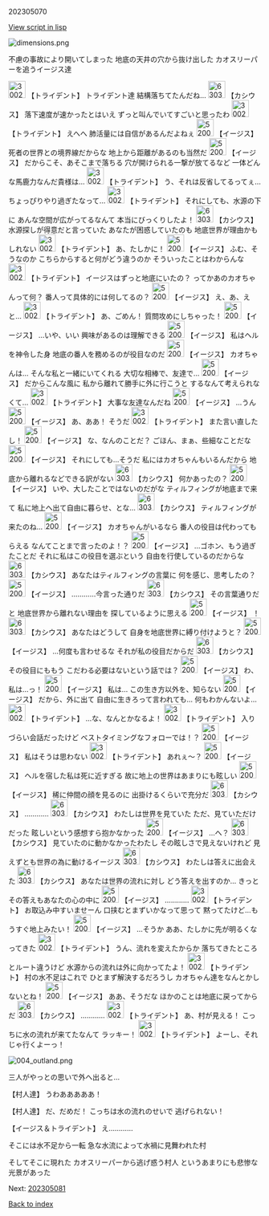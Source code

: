 202305070

[View script in lisp](../scripts/202305070.txt)

![dimensions.png](../images/backgrounds/dimensions.png)

不慮の事故により開いてしまった
地底の天井の穴から抜け出した
カオスリーパーを追うイージス達

<img src="../images/units/300231.png" alt="300231.png" height="34"/>
【トライデント】
トライデント達
結構落ちてたんだね…

<img src="../images/units/6303121.png" alt="6303121.png" height="34"/>
【カシウス】
落下速度が速かったとはいえ
ずっと叫んでいてすごいと思ったわ

<img src="../images/units/300231.png" alt="300231.png" height="34"/>
【トライデント】
えへへ
肺活量には自信があるんだよねぇ

<img src="../images/units/52000111.png" alt="52000111.png" height="34"/>
【イージス】
死者の世界との境界線だからな
地上から距離があるのも当然だ

<img src="../images/units/52000111.png" alt="52000111.png" height="34"/>
【イージス】
だからこそ、あそこまで落ちる
穴が開けられる一撃が放てるなど
一体どんな馬鹿力なんだ貴様は…

<img src="../images/units/300231.png" alt="300231.png" height="34"/>
【トライデント】
う、それは反省してるってぇ…
ちょっぴりやり過ぎたなって…

<img src="../images/units/300231.png" alt="300231.png" height="34"/>
【トライデント】
それにしても、水源の下に
あんな空間が広がってるなんて
本当にびっくりしたよ！

<img src="../images/units/6303121.png" alt="6303121.png" height="34"/>
【カシウス】
水源探しが得意だと言っていた
あなたが困惑していたのも
地底世界が理由かもしれない

<img src="../images/units/300231.png" alt="300231.png" height="34"/>
【トライデント】
あ、たしかに！

<img src="../images/units/52000111.png" alt="52000111.png" height="34"/>
【イージス】
ふむ、そうなのか
こちらからすると何がどう違うのか
そういったことはわからんな

<img src="../images/units/300231.png" alt="300231.png" height="34"/>
【トライデント】
イージスはずっと地底にいたの？
ってかあのカオちゃんって何？
番人って具体的には何してるの？

<img src="../images/units/52000111.png" alt="52000111.png" height="34"/>
【イージス】
え、あ、えと…

<img src="../images/units/300231.png" alt="300231.png" height="34"/>
【トライデント】
あ、ごめん！
質問攻めにしちゃった！

<img src="../images/units/52000111.png" alt="52000111.png" height="34"/>
【イージス】
…いや、いい
興味があるのは理解できる

<img src="../images/units/52000111.png" alt="52000111.png" height="34"/>
【イージス】
私はヘルを神令した身
地底の番人を務めるのが役目なのだ

<img src="../images/units/52000111.png" alt="52000111.png" height="34"/>
【イージス】
カオちゃんは…
そんな私と一緒にいてくれる
大切な相棒で、友達で…

<img src="../images/units/52000111.png" alt="52000111.png" height="34"/>
【イージス】
だからこんな風に
私から離れて勝手に外に行こうと
するなんて考えられなくて…

<img src="../images/units/300231.png" alt="300231.png" height="34"/>
【トライデント】
大事な友達なんだね

<img src="../images/units/52000111.png" alt="52000111.png" height="34"/>
【イージス】
…うん

<img src="../images/units/52000111.png" alt="52000111.png" height="34"/>
【イージス】
あ、ああ！
そうだ

<img src="../images/units/300231.png" alt="300231.png" height="34"/>
【トライデント】
また言い直したし！

<img src="../images/units/52000111.png" alt="52000111.png" height="34"/>
【イージス】
な、なんのことだ？
ごほん、まぁ、些細なことだな

<img src="../images/units/52000111.png" alt="52000111.png" height="34"/>
【イージス】
それにしても…そうだ
私にはカオちゃんもいるんだから
地底から離れるなどできる訳がない

<img src="../images/units/6303121.png" alt="6303121.png" height="34"/>
【カシウス】
何かあったの？

<img src="../images/units/52000111.png" alt="52000111.png" height="34"/>
【イージス】
いや、大したことではないのだがな
ティルフィングが地底まで来て
私に地上へ出て自由に暮らせ、とな…

<img src="../images/units/6303121.png" alt="6303121.png" height="34"/>
【カシウス】
ティルフィングが来たのね…

<img src="../images/units/52000111.png" alt="52000111.png" height="34"/>
【イージス】
カオちゃんがいるなら
番人の役目は代わってもらえる
なんてことまで言ったのよ！？

<img src="../images/units/52000111.png" alt="52000111.png" height="34"/>
【イージス】
…ゴホン、もう過ぎたことだ
それに私はこの役目を選ぶという
自由を行使しているのだからな

<img src="../images/units/6303121.png" alt="6303121.png" height="34"/>
【カシウス】
あなたはティルフィングの言葉に
何を感じ、思考したの？

<img src="../images/units/52000111.png" alt="52000111.png" height="34"/>
【イージス】
…………今言った通りだ

<img src="../images/units/6303121.png" alt="6303121.png" height="34"/>
【カシウス】
その言葉通りだと
地底世界から離れない理由を
探しているように思える

<img src="../images/units/52000111.png" alt="52000111.png" height="34"/>
【イージス】
！

<img src="../images/units/6303121.png" alt="6303121.png" height="34"/>
【カシウス】
あなたはどうして
自身を地底世界に縛り付けようと？

<img src="../images/units/52000111.png" alt="52000111.png" height="34"/>
【イージス】
…何度も言わせるな
それが私の役目だからだ

<img src="../images/units/6303121.png" alt="6303121.png" height="34"/>
【カシウス】
その役目にももう
こだわる必要はないという話では？

<img src="../images/units/52000111.png" alt="52000111.png" height="34"/>
【イージス】
わ、私は…っ！

<img src="../images/units/52000111.png" alt="52000111.png" height="34"/>
【イージス】
私は…
この生き方以外を、知らない

<img src="../images/units/52000111.png" alt="52000111.png" height="34"/>
【イージス】
だから、外に出て
自由に生きろって言われても…
何もわかんないよ…

<img src="../images/units/300231.png" alt="300231.png" height="34"/>
【トライデント】
…な、なんとかなるよ！

<img src="../images/units/300231.png" alt="300231.png" height="34"/>
【トライデント】
入りづらい会話だったけど
ベストタイミングなフォローでは！？

<img src="../images/units/52000111.png" alt="52000111.png" height="34"/>
【イージス】
私はそうは思わない

<img src="../images/units/300231.png" alt="300231.png" height="34"/>
【トライデント】
あれぇ～？

<img src="../images/units/52000111.png" alt="52000111.png" height="34"/>
【イージス】
ヘルを宿した私は死に近すぎる
故に地上の世界はあまりにも眩しい

<img src="../images/units/52000111.png" alt="52000111.png" height="34"/>
【イージス】
稀に仲間の顔を見るのに
出掛けるくらいで充分だ

<img src="../images/units/6303121.png" alt="6303121.png" height="34"/>
【カシウス】
…………

<img src="../images/units/6303121.png" alt="6303121.png" height="34"/>
【カシウス】
わたしは世界を見ていた
ただ、見ていただけだった
眩しいという感想すら抱かなかった

<img src="../images/units/52000111.png" alt="52000111.png" height="34"/>
【イージス】
…へ？

<img src="../images/units/6303121.png" alt="6303121.png" height="34"/>
【カシウス】
見ていたのに動かなかったわたし
その眩しさで見えないけれど
見えずとも世界の為に動けるイージス

<img src="../images/units/6303121.png" alt="6303121.png" height="34"/>
【カシウス】
わたしは答えに出会えた

<img src="../images/units/6303121.png" alt="6303121.png" height="34"/>
【カシウス】
あなたは世界の流れに対し
どう答えを出すのか…
きっとその答えもあなたの心の中に

<img src="../images/units/52000111.png" alt="52000111.png" height="34"/>
【イージス】
…………

<img src="../images/units/300231.png" alt="300231.png" height="34"/>
【トライデント】
お取込み中すいませーん
口挟むとまずいかなって思って
黙ってたけど…もうすぐ地上みたい！

<img src="../images/units/52000111.png" alt="52000111.png" height="34"/>
【イージス】
…そうか
ああ、たしかに先が明るくなってきた

<img src="../images/units/300231.png" alt="300231.png" height="34"/>
【トライデント】
うん、流れを変えたからか
落ちてきたところとルート違うけど
水源からの流れは外に向かってたよ！

<img src="../images/units/300231.png" alt="300231.png" height="34"/>
【トライデント】
村の水不足はこれで
ひとまず解決するだろうし
カオちゃん達をなんとかしないとね！

<img src="../images/units/52000111.png" alt="52000111.png" height="34"/>
【イージス】
ああ、そうだな
ほかのことは地底に戻ってからだ

<img src="../images/units/6303121.png" alt="6303121.png" height="34"/>
【カシウス】
…………

<img src="../images/units/300231.png" alt="300231.png" height="34"/>
【トライデント】
あ、村が見える！
こっちに水の流れが来てたなんて
ラッキー！

<img src="../images/units/300231.png" alt="300231.png" height="34"/>
【トライデント】
よーし、それじゃ行くよーっ！

![004_outland.png](../images/backgrounds/004_outland.png)

三人がやっとの思いで外へ出ると…

【村人達】
うわあああああ！

【村人達】
だ、だめだ！
こっちは水の流れのせいで
逃げられない！

【イージス＆トライデント】
え…………

そこには水不足から一転
急な水流によって水禍に見舞われた村

そしてそこに現れた
カオスリーパーから逃げ惑う村人
というあまりにも悲惨な光景があった


Next: [202305081](202305081.md)

[Back to index](index.md)
